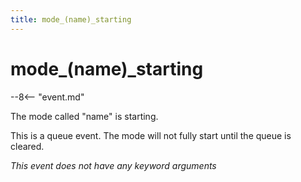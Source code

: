 ```yaml
---
title: mode_(name)_starting
---
```


# mode_(name)_starting


--8<-- "event.md"

The mode called "name" is starting.

This is a queue event. The mode will not fully start until the queue is
cleared.

*This event does not have any keyword arguments*

